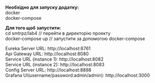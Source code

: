 **Необхідно для запуску додатку:**  
docker  
docker-compose

**Для того щоб запустити:**  
cd smtrpz/lab4 // перейти в директорію проекту  
docker-compose up // запустити за допомогою docker-compose

Eureka Server URL: http://localhost:8761  
Api Gateway URL: http://localhost:8080  
Service URL (instance 1): http://localhost:8082  
Service URL (instance 2): http://localhost:8083  
Config Server URL: http://localhost:8888  
Grafana UI(username/password:admin/admin): http://localhost:3000
